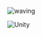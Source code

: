 ![waving](https://capsule-render.vercel.app/api?type=waving&height=200&text=ppaka&fontAlign=80&fontAlignY=40&color=gradient)

<img alt="Unity" src ="https://img.shields.io/badge/Unity-FAFAFA.svg?&style=for-the-badge&logo=Unity&logoColor=black"/>


<!--
**ppaka/ppaka** is a ✨ _special_ ✨ repository because its `README.md` (this file) appears on your GitHub profile.

Here are some ideas to get you started:

- 🔭 I’m currently working on ...
- 🌱 I’m currently learning ...
- 👯 I’m looking to collaborate on ...
- 🤔 I’m looking for help with ...
- 💬 Ask me about ...
- 📫 How to reach me: ...
- 😄 Pronouns: ...
- ⚡ Fun fact: ...
-->
